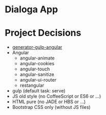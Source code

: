 # Dialoga App

# Project Decisions

- [generator-gulp-angular](https://github.com/Swiip/generator-gulp-angular)
- Angular
  - angular-animate
  - angular-cookies
  - angular-touch
  - angular-sanitize
  - angular-ui-router
  - restangular
- gulp (default task: serve)
- JS old style (no CoffeeScript or ES6 or ...)
- HTML pure (no JADE or HBS or ...)
- Bootstrap CSS only (without JS files)
